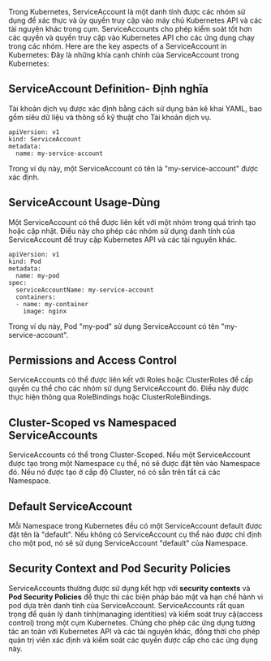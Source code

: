 Trong Kubernetes, ServiceAccount là một danh tính được các nhóm sử dụng để xác thực và ủy quyền truy cập vào máy chủ Kubernetes API và các tài nguyên khác trong cụm. ServiceAccounts cho phép kiểm soát tốt hơn các quyền và quyền truy cập vào Kubernetes API cho các ứng dụng chạy trong các nhóm.
Here are the key aspects of a ServiceAccount in Kubernetes:
Đây là những khía cạnh chính của ServiceAccount trong Kubernetes:

## **ServiceAccount Definition- Định nghĩa**

Tài khoản dịch vụ được xác định bằng cách sử dụng bản kê khai YAML, bao gồm siêu dữ liệu và thông số kỹ thuật cho Tài khoản dịch vụ.

```
apiVersion: v1
kind: ServiceAccount
metadata:
  name: my-service-account

```

Trong ví dụ này, một ServiceAccount có tên là "my-service-account" được xác định.

## **ServiceAccount Usage-Dùng**

Một ServiceAccount có thể được liên kết với một nhóm trong quá trình tạo hoặc cập nhật. Điều này cho phép các nhóm sử dụng danh tính của ServiceAccount để truy cập Kubernetes API và các tài nguyên khác.

```
apiVersion: v1
kind: Pod
metadata:
  name: my-pod
spec:
  serviceAccountName: my-service-account
  containers:
  - name: my-container
    image: nginx

```

Trong ví dụ này, Pod "my-pod" sử dụng ServiceAccount có tên "my-service-account".

## **Permissions and Access Control**

ServiceAccounts có thể được liên kết với Roles hoặc ClusterRoles để cấp quyền cụ thể cho các nhóm sử dụng ServiceAccount đó. Điều này được thực hiện thông qua RoleBindings hoặc ClusterRoleBindings.

## **Cluster-Scoped vs Namespaced ServiceAccounts**

ServiceAccounts có thể trong Cluster-Scoped. Nếu một ServiceAccount được tạo trong một Namespace cụ thể, nó sẽ được đặt tên vào Namespace đó. Nếu nó được tạo ở cấp độ Cluster, nó có sẵn trên tất cả các Namespace.

## **Default ServiceAccount**

Mỗi Namespace trong Kubernetes đều có một ServiceAccount default được đặt tên là "default". Nếu không có ServiceAccount cụ thể nào được chỉ định cho một pod, nó sẽ sử dụng ServiceAccount "default" của Namespace.

## **Security Context and Pod Security Policies**

ServiceAccounts thường được sử dụng kết hợp với **security contexts** và **Pod Security Policies** để thực thi các biện pháp bảo mật và hạn chế hành vi pod dựa trên danh tính của ServiceAccount.
ServiceAccounts rất quan trọng để quản lý danh tính(managing identities) và kiểm soát truy cậ(access control) trong một cụm Kubernetes. Chúng cho phép các ứng dụng tương tác an toàn với Kubernetes API và các tài nguyên khác, đồng thời cho phép quản trị viên xác định và kiểm soát các quyền được cấp cho các ứng dụng này.
